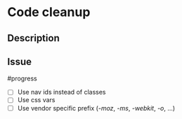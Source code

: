 # Code cleanup
## Description

## Issue 
#progress
- [ ] Use nav ids instead of classes
- [ ] Use css vars
- [ ] Use vendor specific prefix (*-moz*, *-ms*, *-webkit*, *-o*, ...)
